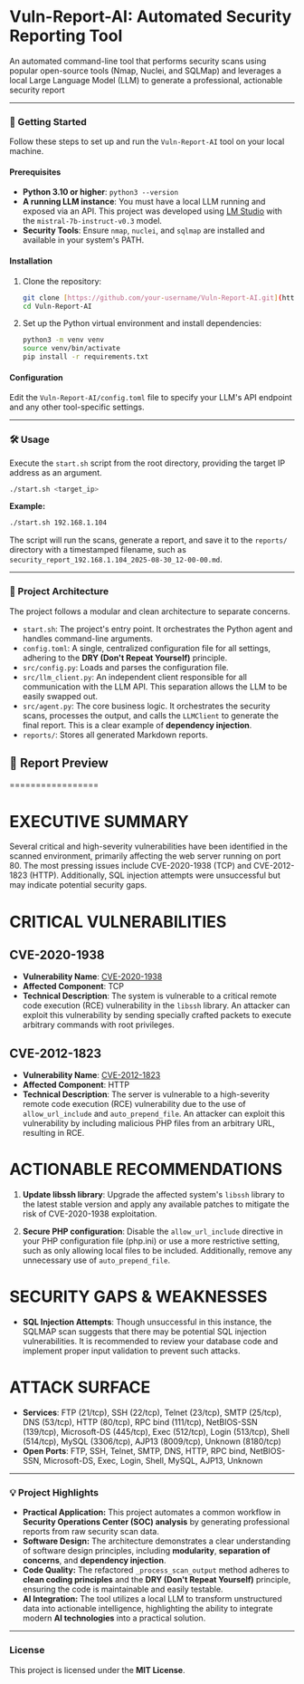 # Vuln-Report-AI: Automated Security Reporting Tool

An automated command-line tool that performs security scans using popular open-source tools (Nmap, Nuclei, and SQLMap) and leverages a local Large Language Model (LLM) to generate a professional, actionable security report

***

### **🚀 Getting Started**

Follow these steps to set up and run the `Vuln-Report-AI` tool on your local machine.

#### **Prerequisites**

* **Python 3.10 or higher**: `python3 --version`
* **A running LLM instance**: You must have a local LLM running and exposed via an API. This project was developed using [LM Studio](https://lmstudio.ai/) with the `mistral-7b-instruct-v0.3` model.
* **Security Tools**: Ensure `nmap`, `nuclei`, and `sqlmap` are installed and available in your system's PATH.

#### **Installation**

1.  Clone the repository:
    ```bash
    git clone [https://github.com/your-username/Vuln-Report-AI.git](https://github.com/your-username/Vuln-Report-AI.git)
    cd Vuln-Report-AI
    ```

2.  Set up the Python virtual environment and install dependencies:
    ```bash
    python3 -m venv venv
    source venv/bin/activate
    pip install -r requirements.txt
    ```

#### **Configuration**

Edit the `Vuln-Report-AI/config.toml` file to specify your LLM's API endpoint and any other tool-specific settings.

***

### **🛠️ Usage**

Execute the `start.sh` script from the root directory, providing the target IP address as an argument.

```bash
./start.sh <target_ip>
````

**Example:**

```bash
./start.sh 192.168.1.104
```

The script will run the scans, generate a report, and save it to the `reports/` directory with a timestamped filename, such as `security_report_192.168.1.104_2025-08-30_12-00-00.md`.

-----

### **📂 Project Architecture**

The project follows a modular and clean architecture to separate concerns.

  * `start.sh`: The project's entry point. It orchestrates the Python agent and handles command-line arguments.
  * `config.toml`: A single, centralized configuration file for all settings, adhering to the **DRY (Don't Repeat Yourself)** principle.
  * `src/config.py`: Loads and parses the configuration file.
  * `src/llm_client.py`: An independent client responsible for all communication with the LLM API. This separation allows the LLM to be easily swapped out.
  * `src/agent.py`: The core business logic. It orchestrates the security scans, processes the output, and calls the `LLMClient` to generate the final report. This is a clear example of **dependency injection**.
  * `reports/`: Stores all generated Markdown reports.

## 📝 Report Preview

=================

# EXECUTIVE SUMMARY

Several critical and high-severity vulnerabilities have been identified in the scanned environment, primarily affecting the web server running on port 80. The most pressing issues include CVE-2020-1938 (TCP) and CVE-2012-1823 (HTTP). Additionally, SQL injection attempts were unsuccessful but may indicate potential security gaps.

# CRITICAL VULNERABILITIES

## CVE-2020-1938
- **Vulnerability Name**: [CVE-2020-1938](https://cve.mitre.org/cgi-bin/cvename.cgi?name=CVE-2020-1938)
- **Affected Component**: TCP
- **Technical Description**: The system is vulnerable to a critical remote code execution (RCE) vulnerability in the `libssh` library. An attacker can exploit this vulnerability by sending specially crafted packets to execute arbitrary commands with root privileges.

## CVE-2012-1823
- **Vulnerability Name**: [CVE-2012-1823](https://cve.mitre.org/cgi-bin/cvename.cgi?name=CVE-2012-1823)
- **Affected Component**: HTTP
- **Technical Description**: The server is vulnerable to a high-severity remote code execution (RCE) vulnerability due to the use of `allow_url_include` and `auto_prepend_file`. An attacker can exploit this vulnerability by including malicious PHP files from an arbitrary URL, resulting in RCE.

# ACTIONABLE RECOMMENDATIONS

1. **Update libssh library**: Upgrade the affected system's `libssh` library to the latest stable version and apply any available patches to mitigate the risk of CVE-2020-1938 exploitation.

2. **Secure PHP configuration**: Disable the `allow_url_include` directive in your PHP configuration file (php.ini) or use a more restrictive setting, such as only allowing local files to be included. Additionally, remove any unnecessary use of `auto_prepend_file`.

# SECURITY GAPS & WEAKNESSES

- **SQL Injection Attempts**: Though unsuccessful in this instance, the SQLMAP scan suggests that there may be potential SQL injection vulnerabilities. It is recommended to review your database code and implement proper input validation to prevent such attacks.

# ATTACK SURFACE

- **Services**: FTP (21/tcp), SSH (22/tcp), Telnet (23/tcp), SMTP (25/tcp), DNS (53/tcp), HTTP (80/tcp), RPC bind (111/tcp), NetBIOS-SSN (139/tcp), Microsoft-DS (445/tcp), Exec (512/tcp), Login (513/tcp), Shell (514/tcp), MySQL (3306/tcp), AJP13 (8009/tcp), Unknown (8180/tcp)
- **Open Ports**: FTP, SSH, Telnet, SMTP, DNS, HTTP, RPC bind, NetBIOS-SSN, Microsoft-DS, Exec, Login, Shell, MySQL, AJP13, Unknown


-----

### **💡 Project Highlights**

  * **Practical Application:** This project automates a common workflow in **Security Operations Center (SOC) analysis** by generating professional reports from raw security scan data.
  * **Software Design:** The architecture demonstrates a clear understanding of software design principles, including **modularity**, **separation of concerns**, and **dependency injection**.
  * **Code Quality:** The refactored `_process_scan_output` method adheres to **clean coding principles** and the **DRY (Don't Repeat Yourself)** principle, ensuring the code is maintainable and easily testable.
  * **AI Integration:** The tool utilizes a local LLM to transform unstructured data into actionable intelligence, highlighting the ability to integrate modern **AI technologies** into a practical solution.

-----

### **License**

This project is licensed under the **MIT License**.

